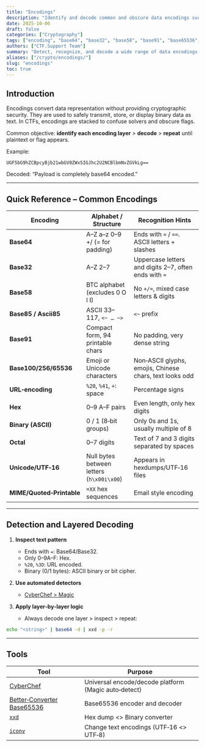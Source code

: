 ```yaml
---
title: "Encodings"
description: "Identify and decode common and obscure data encodings such as Base64, Base32, URL, Hex, and Binary in CTF challenges."
date: 2025-10-06
draft: false
categories: ["Cryptography"]
tags: ["encoding", "base64", "base32", "base58", "base91", "base65536", "url", "hex", "binary", "unicode", "cyberchef"]
authors: ["CTF.Support Team"]
summary: "Detect, recognize, and decode a wide range of data encodings — including base systems, URL encoding, and text transformations — often chained together in CTF puzzles."
aliases: ["/crypto/encodings/"]
slug: "encodings"
toc: true
---
```


## Introduction

Encodings convert data representation without providing cryptographic security.
They are used to safely transmit, store, or display binary data as text.
In CTFs, encodings are stacked to confuse solvers and obscure flags.

Common objective: **identify each encoding layer** > **decode** > **repeat** until plaintext or flag appears.

Example:

```text
UGF5bG9hZCBpcyBjb21wbGV0ZWx5IGJhc2U2NCBlbmNvZGVkLg==
```

Decoded: “Payload is completely base64 encoded.”

---

## Quick Reference – Common Encodings

| Encoding                  | Alphabet / Structure                      | Recognition Hints                                       |
|---------------------------|-------------------------------------------|---------------------------------------------------------|
| **Base64**                | A–Z a–z 0–9 +/ (= for padding)            | Ends with `=`  / `==`. ASCII letters + slashes          |
| **Base32**                | A–Z 2–7                                   | Uppercase letters and digits 2–7, often ends with `=`   |
| **Base58**                | BTC alphabet (excludes 0 O l I)           | No `+/=`, mixed case letters & digits                   |
| **Base85 / Ascii85**      | ASCII 33–117, `<~ … ~>`                   | `<~` prefix                                             |
| **Base91**                | Compact form, 94 printable chars          | No padding, very dense string                           |
| **Base100/256/65536**     | Emoji or Unicode characters               | Non‑ASCII glyphs, emojis, Chinese chars, text looks odd |
| **URL‑encoding**          | `%20`, `%41`, `+`: space                  | Percentage signs                                        |
| **Hex**                   | 0–9 A–F  pairs                            | Even length, only hex digits                            |
| **Binary (ASCII)**        | 0 / 1 (8‑bit groups)                      | Only 0s and 1s, usually multiple of 8                   |
| **Octal**                 | 0–7 digits                                | Text of 7 and 3 digits separated by spaces              |
| **Unicode/UTF‑16**        | Null bytes between letters (`h\x00i\x00`) | Appears in hexdumps/UTF‑16 files                        |
| **MIME/Quoted‑Printable** | `=XX` hex sequences                       | Email style encoding                                    |

---

## Detection and Layered Decoding

1. **Inspect text pattern**
   - Ends with `=`: Base64/Base32.
   - Only 0–9A–F: Hex.
   - `%20`, `%3D`: URL encoded.
   - Binary (0/1 bytes): ASCII binary or bit cipher.

2. **Use automated detectors**
   - [CyberChef > Magic](https://gchq.github.io/CyberChef/)

3. **Apply layer‑by‑layer logic**
   - Always decode one layer > inspect > repeat:

```bash
echo "<string>" | base64 -d | xxd -p -r
```

---

## Tools

| Tool                                                                                              | Purpose                                              |
|---------------------------------------------------------------------------------------------------|------------------------------------------------------|
| [CyberChef](https://gchq.github.io/CyberChef/)                                                    | Universal encode/decode platform (Magic auto‑detect) |
| [Better‑Converter Base65536](https://www.better-converter.com/Encoders-Decoders/Base65536-Decode) | Base65536 encoder and decoder                        |
| [`xxd`](https://linux.die.net/man/1/xxd)                                                          | Hex dump <> Binary converter                          |
| [`iconv`](https://linux.die.net/man/1/iconv)                                                      | Change text encodings (UTF‑16 <> UTF‑8)               |
